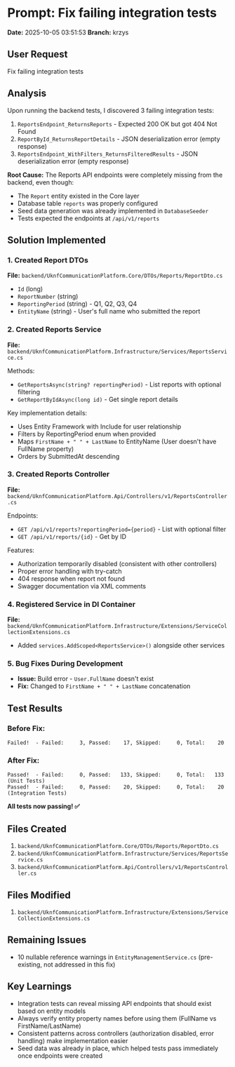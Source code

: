 # Prompt: Fix failing integration tests

**Date:** 2025-10-05 03:51:53
**Branch:** krzys

## User Request
Fix failing integration tests

## Analysis

Upon running the backend tests, I discovered 3 failing integration tests:
1. `ReportsEndpoint_ReturnsReports` - Expected 200 OK but got 404 Not Found
2. `ReportById_ReturnsReportDetails` - JSON deserialization error (empty response)
3. `ReportsEndpoint_WithFilters_ReturnsFilteredResults` - JSON deserialization error (empty response)

**Root Cause:** The Reports API endpoints were completely missing from the backend, even though:
- The `Report` entity existed in the Core layer
- Database table `reports` was properly configured
- Seed data generation was already implemented in `DatabaseSeeder`
- Tests expected the endpoints at `/api/v1/reports`

## Solution Implemented

### 1. Created Report DTOs
**File:** `backend/UknfCommunicationPlatform.Core/DTOs/Reports/ReportDto.cs`
- `Id` (long)
- `ReportNumber` (string)
- `ReportingPeriod` (string) - Q1, Q2, Q3, Q4
- `EntityName` (string) - User's full name who submitted the report

### 2. Created Reports Service
**File:** `backend/UknfCommunicationPlatform.Infrastructure/Services/ReportsService.cs`

Methods:
- `GetReportsAsync(string? reportingPeriod)` - List reports with optional filtering
- `GetReportByIdAsync(long id)` - Get single report details

Key implementation details:
- Uses Entity Framework with Include for user relationship
- Filters by ReportingPeriod enum when provided
- Maps `FirstName + " " + LastName` to EntityName (User doesn't have FullName property)
- Orders by SubmittedAt descending

### 3. Created Reports Controller
**File:** `backend/UknfCommunicationPlatform.Api/Controllers/v1/ReportsController.cs`

Endpoints:
- `GET /api/v1/reports?reportingPeriod={period}` - List with optional filter
- `GET /api/v1/reports/{id}` - Get by ID

Features:
- Authorization temporarily disabled (consistent with other controllers)
- Proper error handling with try-catch
- 404 response when report not found
- Swagger documentation via XML comments

### 4. Registered Service in DI Container
**File:** `backend/UknfCommunicationPlatform.Infrastructure/Extensions/ServiceCollectionExtensions.cs`
- Added `services.AddScoped<ReportsService>()` alongside other services

### 5. Bug Fixes During Development
- **Issue:** Build error - `User.FullName` doesn't exist
- **Fix:** Changed to `FirstName + " " + LastName` concatenation

## Test Results

### Before Fix:
```
Failed!  - Failed:     3, Passed:    17, Skipped:     0, Total:    20
```

### After Fix:
```
Passed!  - Failed:     0, Passed:   133, Skipped:     0, Total:   133 (Unit Tests)
Passed!  - Failed:     0, Passed:    20, Skipped:     0, Total:    20 (Integration Tests)
```

**All tests now passing! ✅**

## Files Created
1. `backend/UknfCommunicationPlatform.Core/DTOs/Reports/ReportDto.cs`
2. `backend/UknfCommunicationPlatform.Infrastructure/Services/ReportsService.cs`
3. `backend/UknfCommunicationPlatform.Api/Controllers/v1/ReportsController.cs`

## Files Modified
1. `backend/UknfCommunicationPlatform.Infrastructure/Extensions/ServiceCollectionExtensions.cs`

## Remaining Issues
- 10 nullable reference warnings in `EntityManagementService.cs` (pre-existing, not addressed in this fix)

## Key Learnings
- Integration tests can reveal missing API endpoints that should exist based on entity models
- Always verify entity property names before using them (FullName vs FirstName/LastName)
- Consistent patterns across controllers (authorization disabled, error handling) make implementation easier
- Seed data was already in place, which helped tests pass immediately once endpoints were created
